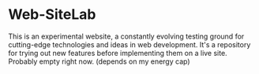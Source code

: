 # Web-SiteLab
This is an experimental website, a constantly evolving testing ground for cutting-edge technologies and ideas in web development. It's a repository for trying out new features before implementing them on a live site. Probably empty right now. (depends on my energy cap)
